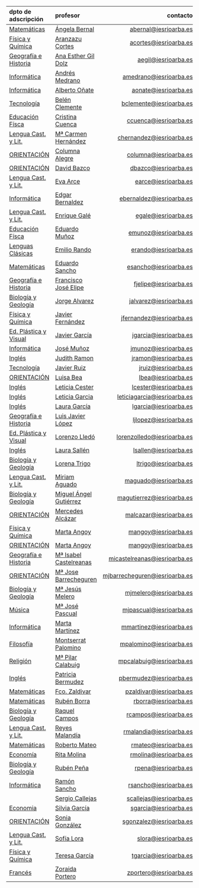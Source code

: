 <!-- TITLE: Profesores-->
<!-- SUBTITLE: Claustro docente del IES Rio Arba -->

|dpto de adscripción                  |profesor                          |contacto                 |
|:------------------------------------|:---------------------|------------------------:|
|[Matemáticas](/departamento/matematicas)                    |[Ángela Bernal](/departamento/matematicas/abernal)       |abernal@iesrioarba.es  |
|[Física y Química](/departamento/fisica-quimica)            |[Aranzazu Cortes](/departamento/fisica-quimica/acortes)     |acortes@iesrioarba.es|
|[Geografía e Historia](/departamento/geografia-e-historia)  |[Ana Esther Gil Dolz](/departamento/geografia-e-historia/aegil) |aegil@iesrioarba.es|   
|[Informática](/departamento/informatica)                    |[Andrés Medrano](/departamento/informatica/amedrano)      |amedrano@iesrioarba.es |
|[Informática](/departamento/informatica)                    |[Alberto Oñate](/departamento/informatica/aonate)   |aonate@iesrioarba.es   |
|[Tecnología](/departamento/tecnologia)                      |[Belén Clemente](/departamento/tecnologia/bclemente)        |bclemente@iesrioarba.es|
|[Educación Físca](/departamento/educacion-fisica)           |[Cristina Cuenca](/departamento/educacion-fisica/ccuenca) |ccuenca@iesrioarba.es  |
|[Lengua Cast. y Lit.](/departamento/lengua-literatura)      |[Mª Carmen Hernández](/departamento/lengua-literatura/chernandez)  |chernandez@iesrioarba.es   |
|[ORIENTACIÓN](/orientacion)                                 |[Columna Alegre](/orientacion/columna)| columna@iesrioarba.es   
|[ORIENTACIÓN](/orientacion)                                 |[David Bazco](/orientacion/dbazco) |dbazco@iesrioarba.es   
|[Lengua Cast. y Lit.](/departamento/lengua-literatura)      |[Eva Arce](/departamento/lengua-literatura/earce)    |earce@iesrioarba.es    |
|[Informática](/departamento/informatica)                    |[Edgar Bernaldez](/departamento/informatica/ebernaldez) |ebernaldez@iesrioarba.es   |
|[Lengua Cast. y Lit.](/departamento/lengua-literatura)      |[Enrique Galé](/departamento/lengua-literatura/egale)|   egale@iesrioarba.es |
|[Educación Físca](/departamento/educacion-fisica)           |[Eduardo Muñoz](/departamento/educacion-fisica/emunoz)         |emunoz@iesrioarba.es|
|[Lenguas Clásicas](/departamento/clasicas)                  |[Emilio Rando](/departamento/clasicas/erando)            |erando@iesrioarba.es|
|[Matemáticas](/departamento/matematicas)                    |[Eduardo Sancho](/departamento/matematicas/esancho)        |esancho@iesrioarba.es|
|[Geografía e Historia](/departamento/geografia-e-historia)  |[Francisco José Elipe](/departamento/geografia-e-historia/fjelipe) |fjelipe@iesrioarba.es   |
|[Biología y Geología](/departamento/biologia-geologia)      |[Jorge Alvarez](/departamento/biologia-geologia/jalvarez)   |jalvarez@iesrioarba.es |
|[Física y Química](/departamento/fisica-quimica)            |[Javier Fernández](/departamento/fisica-quimica/jfernandez)    |jfernandez@iesrioarba.es   |
|[Ed. Plástica y Visual](/departamento/plastica)             |[Javier García](/departamento/plastica/jgarcia)   |jgarcia@iesrioarba.es  |
|[Informática](/departamento/informatica)                    |[José Muñoz](/departamento/informatica/jmunoz)| jmunoz@iesrioarba.es    |
|[Inglés](/departamento/ingles)                              |[Judith Ramon](/departamento/ingles/jramon)|   jramon@iesrioarba.es|   
|[Tecnología](/departamento/tecnologia)                      |[Javier Ruiz](/departamento/tecnologia/jruiz) |jruiz@iesrioarba.es|   
|[ORIENTACIÓN](/orientacion)                                 |[Luisa Bea](/orientacion/lbea)   |lbea@iesrioarba.es |
|[Inglés](/departamento/ingles)                              |[Leticia Cester](/departamento/ingles/lcester)  |lcester@iesrioarba.es  |
|[Inglés](/departamento/ingles)                              |[Leticia Garcia](/departamento/ingles/leticiagarcia)        |leticiagarcia@iesrioarba.es|
|[Inglés](/departamento/ingles)                              |[Laura García](/departamento/ingles/lgarcia)    |lgarcia@iesrioarba.es  |
|[Geografía e Historia](/departamento/geografia-e-historia)  |[Luis Javier López](/departamento/geografia-e-historia/ljlopez)   |ljlopez@iesrioarba.es  |
|[Ed. Plástica y Visual](/departamento/plastica)             |[Lorenzo Lledó](/departamento/plastica/lorenzolledo)         |lorenzolledo@iesrioarba.es|
|[Inglés](/departamento/ingles)                              |[Laura Sallén](/departamento/ingles/lsallen)    |lsallen@iesrioarba.es  |
|[Biología y Geología](/departamento/biologia-geologia)      |[Lorena Trigo](/departamento/biologia-geologia/ltrigo)    |ltrigo@iesrioarba.es   |
|[Lengua Cast. y Lit.](/departamento/lengua-literatura)      |[Miriam Aguado](/departamento/lengua-literatura/maguado)   |maguado@iesrioarba.es  |
|[Biología y Geología](/departamento/biologia-geologia)      |[Miguel Ángel Gutiérrez](/departamento/biologia-geologia/magutierrez)  |magutierrez@iesrioarba.es  |
|[ORIENTACIÓN](/orientacion)                                 |[Mercedes Alcázar](/orientacion/malcazar)    |malcazar@iesrioarba.es |
|[Física y Química](/departamento/fisica-quimica)            |[Marta Angoy](/departamento/fisica-quimica/mangoy) |mangoy@iesrioarba.es   |
|[ORIENTACIÓN](/orientacion)                                 |[Marta Angoy](/orientacion/mangoy) |mangoy@iesrioarba.es   |
|[Geografía e Historia](/departamento/geografia-e-historia)  |[Mª Isabel Castelreanas](/departamento/geografia-e-historia/micastelreanas) |micastelreanas@iesrioarba.es|
|[ORIENTACIÓN](/orientacion)                                 |[Mª Jose Barrecheguren](/orientacion/mjbarrecheguren)    |mjbarrecheguren@iesrioarba.es  |
|[Biología y Geología](/departamento/biologia-geologia)      |[Mª Jesús Melero](/departamento/biologia-geologia/mjmelero)  |mjmelero@iesrioarba.es |
|[Música](/departamento/musica)                              |[Mª José Pascual](/departamento/musica/mjpascual)       |mjpascual@iesrioarba.es|
|[Informática](/departamento/informatica)                    |[Marta Martínez](/departamento/informatica/mmartinez)  |mmartinez@iesrioarba.es    |
|[Filosofía](/departamento/filosofia)                        |[Montserrat Palomino](/departamento/filosofia/mpalomino)     |mpalomino@iesrioarba.es|
|[Religión](/departamento/religion)                          |[Mª Pilar Calabuig](/departamento/religion/mpcalabuig)    |mpcalabuig@iesrioarba.es   |
|[Inglés](/departamento/ingles)                              |[Patricia Bermudez](/departamento/ingles/pbermudez)   |pbermudez@iesrioarba.es    |
|[Matemáticas](/departamento/matematicas)                    |[Fco. Zaldivar](/departamento/matematicas/pzaldivar)   |pzaldivar@iesrioarba.es    |
|[Matemáticas](/departamento/matematicas)                    |[Rubén Borra](/departamento/matematicas/rborra) |rborra@iesrioarba.es   |
|[Biología y Geología](/departamento/biologia-geologia)      |[Raquel Campos](/departamento/biologia-geologia/rcampos)   |rcampos@iesrioarba.es  |
|[Lengua Cast. y Lit.](/departamento/lengua-literatura)      |[Reyes Malandía](/departamento/lengua-literatura/rmalandia)        |rmalandia@iesrioarba.es|
|[Matemáticas](/departamento/matematicas)                    |[Roberto Mateo](/departamento/matematicas/rmateo)   |rmateo@iesrioarba.es   |
|[Economía](/departamento/economia)                          |[Rita Molina](/departamento/economia/rmolina)        |rmolina@iesrioarba.es|
|[Biología y Geología](/departamento/biologia-geologia)      |[Rubén Peña](/departamento/biologia-geologia/rpena)            |rpena@iesrioarba.es  |
|[Informática](/departamento/informatica)                    |[Ramón Sancho](/departamento/informatica/rsancho)           |rsancho@iesrioarba.es|
|[](/departamento/)                                          |[Sergio Callejas](/departamento/scallejas) |scallejas@iesrioarba.es    |
|[Economia](/departamento/economia)                          |[Silvia García](/departamento/economia/sgarcia)   |sgarcia@iesrioarba.es  |
|[ORIENTACIÓN](/orientacion)                                 |[Sonia González](/orientacion/sgonzalez)  |sgonzalez@iesrioarba.es |
|[Lengua Cast. y Lit.](/departamento/lengua-literatura)     |[Sofía Lora](/departamento/lengua-literatura/slora)      |slora@iesrioarba.es    |
|[Física y Química](/departamento/fisica-quimica)            |[Teresa García](/departamento/fisica-quimica/tgarcia)   |tgarcia@iesrioarba.es   |
|[Francés](/departamento/frances)                            |[Zoraida Portero](/departamento/frances/zportero)         |zportero@iesrioarba.es|

    


